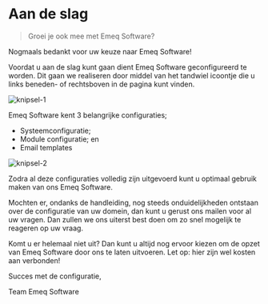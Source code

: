 # Aan de slag

> Groei je ook mee met Emeq Software?
>

Nogmaals bedankt voor uw keuze naar Emeq Software!

Voordat u aan de slag kunt gaan dient Emeq Software geconfigureerd te worden. Dit gaan we realiseren door middel van het tandwiel icoontje die u links beneden- of rechtsboven in de pagina kunt vinden.

![knipsel-1](https://user-images.githubusercontent.com/95087870/147405120-52371e34-865b-404d-bb0e-f4a390f93510.png)

Emeq Software kent 3 belangrijke configuraties;

-	Systeemconfiguratie;
-	Module configuratie; en
-	Email templates

![knipsel-2](https://user-images.githubusercontent.com/95087870/147405037-7c006b96-a3f1-469c-acea-c9b71d7b2269.png)

Zodra al deze configuraties volledig zijn uitgevoerd kunt u optimaal gebruik maken van ons Emeq Software.

Mochten er, ondanks de handleiding, nog steeds onduidelijkheden ontstaan over de configuratie van uw domein, dan kunt u gerust ons mailen voor al uw vragen. Dan zullen we ons uiterst best doen om zo snel mogelijk te reageren op uw vraag.

Komt u er helemaal niet uit? Dan kunt u altijd nog ervoor kiezen om de opzet van Emeq Software door ons te laten uitvoeren. Let op: hier zijn wel kosten aan verbonden!

Succes met de configuratie,


Team Emeq Software
